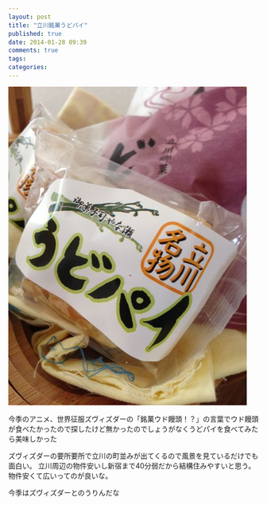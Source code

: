 ```yaml
---
layout: post
title: "立川銘菓うどパイ"
published: true
date: 2014-01-28 09:39
comments: true
tags: 
categories: 
---
```



![IMG_1787.jpg](/images/2014/01/28/IMG_1787.jpg)

今季のアニメ、世界征服ズヴィズダーの「銘菓ウド饅頭！？」の言葉でウド饅頭が食べたかったので探したけど無かったのでしょうがなくうどパイを食べてみたら美味しかった

ズヴィズダーの要所要所で立川の町並みが出てくるので風景を見ているだけでも面白い。
立川周辺の物件安いし新宿まで40分弱だから結構住みやすいと思う。
物件安くて広いってのが良いな。

今季はズヴィズダーとのうりんだな
